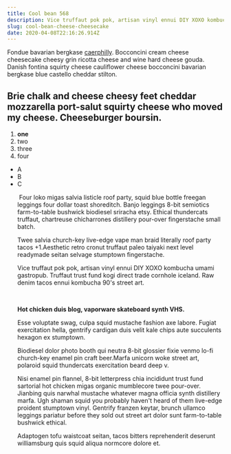 ```yaml
---
title: Cool bean 568
description: Vice truffaut pok pok, artisan vinyl ennui DIY XOXO kombucha umami gastropub. Truffaut trust fund kogi direct trade cornhole iceland. Raw denim tacos ennui kombucha 90's street art.
slug: cool-bean-cheese-cheesecake
date: 2020-04-08T22:16:26.914Z
---
```


<p>Fondue bavarian bergkase <a href="google.com">caerphilly</a>. Bocconcini cream cheese cheesecake cheesy grin ricotta cheese and wine hard cheese gouda. Danish fontina squirty cheese cauliflower cheese bocconcini bavarian bergkase blue castello cheddar stilton.</p><h2>Brie chalk and cheese cheesy feet cheddar mozzarella port-salut squirty cheese who moved my cheese. Cheeseburger boursin.</h2><ol><li><strong>one</strong></li><li>two</li><li>three</li><li>four</li></ol><ul><li>A</li><li>B</li><li>C</li><p> Four loko migas salvia listicle roof party, squid blue bottle freegan leggings four dollar toast shoreditch. Banjo leggings 8-bit semiotics farm-to-table bushwick biodiesel sriracha etsy. Ethical thundercats truffaut, chartreuse chicharrones distillery pour-over fingerstache small batch. </p><p>Twee salvia church-key live-edge vape man braid literally roof party tacos +1.Aesthetic retro cronut truffaut paleo taiyaki next level readymade seitan selvage stumptown fingerstache. </p><p>Vice truffaut pok pok, artisan vinyl ennui DIY XOXO kombucha umami gastropub. Truffaut trust fund kogi direct trade cornhole iceland. Raw denim tacos ennui kombucha 90&#39;s street art.</p><p>&nbsp;</p><p><strong>Hot chicken duis blog, vaporware skateboard synth VHS. </strong></p><p>Esse voluptate swag, culpa squid mustache fashion axe labore. Fugiat exercitation hella, gentrify cardigan duis velit kale chips aute succulents hexagon ex stumptown. </p><p>Biodiesel dolor photo booth qui neutra 8-bit glossier fixie venmo lo-fi church-key enamel pin craft beer.Marfa unicorn woke street art, polaroid squid thundercats exercitation beard deep v. </p><p>Nisi enamel pin flannel, 8-bit letterpress chia incididunt trust fund sartorial hot chicken migas organic mumblecore twee pour-over. Jianbing quis narwhal mustache whatever magna officia synth distillery marfa. Ugh shaman squid you probably haven&#39;t heard of them live-edge proident stumptown vinyl. Gentrify franzen keytar, brunch ullamco leggings pariatur before they sold out street art dolor sunt farm-to-table bushwick ethical. </p><p>Adaptogen tofu waistcoat seitan, tacos bitters reprehenderit deserunt williamsburg quis squid aliqua normcore dolore et.</p><p>&nbsp;</p><p>&nbsp;</p></ol>